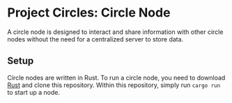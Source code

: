 # Project Circles: Circle Node
A circle node is designed to interact and share information with other circle nodes without the need for a centralized server to store data. 

## Setup
Circle nodes are written in Rust. To run a circle node, you need to download [Rust](https://www.rust-lang.org/tools/install) and clone this repository. Within this repository, simply run `cargo run` to start up a node.
